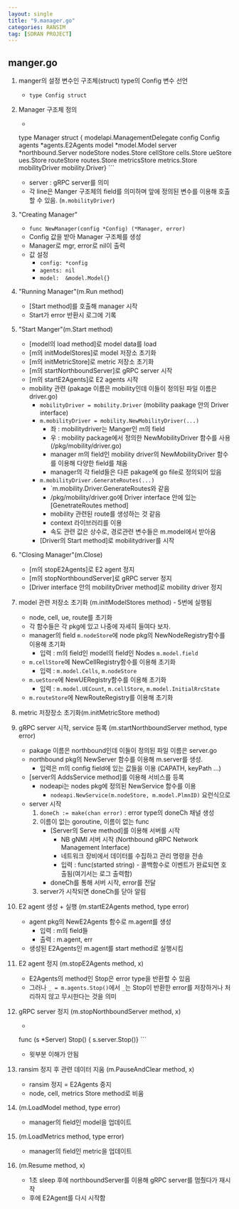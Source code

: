 ```yaml
---
layout: single
title: "9.manager.go"
categories: RANSIM
tag: [SDRAN PROJECT]
---
```



## manger.go

1. manger의 설정 변수인 구조체(struct) type의 Config 변수 선언
    - `type Config struct`



2. Manager 구조체 정의
    - ```bash
    type Manager struct {
        modelapi.ManagementDelegate
        config         Config
        agents         *agents.E2Agents
        model          *model.Model
        server         *northbound.Server
        nodeStore      nodes.Store
        cellStore      cells.Store
        ueStore        ues.Store
        routeStore     routes.Store
        metricsStore   metrics.Store
        mobilityDriver mobility.Driver}
        ```
    - server : gRPC server를 의미
    - 각 line은 Manger 구조체의 field를 의미하며 앞에 정의된 변수를 이용해 호출할 수 있음. (`m.mobilityDriver`)



3. "Creating Manager"
    - `func NewManager(config *Config) (*Manager, error)`
    - Config 값을 받아 Manager 구조체를 생성
    - Manager로 mgr, error로 nil이 출력
	- 값 설정
        - `config: *config`
		- `agents: nil`
		- `model:  &model.Model{}`



4. "Running Manager"(m.Run method)
    - [Start method]를 호출해 manager 시작
    - Start가 error 반환시 로그에 기록



5. "Start Manger"(m.Start method)
    - [model의 load method]로 model data를 load
    - [m의 initModelStores]로 model 저장소 초기화
    - [m의 initMetricStore]로 metric 저장소 초기화
    - [m의 startNorthboundServer]로 gRPC server 시작
    - [m의 startE2Agents]로 E2 agents 시작
    - mobility 관련 (pakage 이름은 mobility인데 이들이 정의된 파일 이름은 driver.go)
        - `mobilityDriver = mobility.Driver` (mobility paakage 안의 Driver interface)
        - `m.mobilityDriver = mobility.NewMobilityDriver(...)`
            - 좌 : mobilitydriver는 Manger인 m의 field
            - 우 : mobility package에서 정의한 NewMobilityDriver 함수를 사용 (/pkg/mobility/driver.go)
            - manager m의 field인 mobility driver의 NewMobilityDriver 함수를 이용해 다양한 field를 채움
            - manager의 각 field들은 다른 pakage에 go file로 정의되어 있음
        - `m.mobilityDriver.GenerateRoutes(...)`
            - `m.mobility.Driver.GenerateRoutes와 같음
            - /pkg/mobility/driver.go에 Driver interface 안에 있는 [GenetrateRoutes method]
            - mobility 관련된 route를 생성하는 것 같음
            - context 라이브러리를 이용
            - 속도 관련 값은 상수로, 경로관련 변수들은 m.model에서 받아옴
        - [Driver의 Start method]로 mobilitydriver를 시작
    
    

6. "Closing Manager"(m.Close)
    - [m의 stopE2Agents]로 E2 agent 정지
    - [m의 stopNorthboundServer]로 gRPC server 정지
    - [Driver interface 안의 mobilityDriver method]로 mobility driver 정지



7. model 관련 저장소 초기화 (m.initModelStores method) - 5번에 실행됨
    - node, cell, ue, route를 초기화
    - 각 함수들은 각 pkg에 있고 나중에 자세히 들여다 보자.
    - manager의 field `m.nodeStore`에 node pkg의 NewNodeRegistry함수를 이용해 초기화
        - 입력 : m의 field인 model의 field인 Nodes `m.model.field`
    - `m.cellStore`에 NewCellRegistry함수를 이용해 초기화
        - 입력 : `m.model.Cells`, `m.nodeStore`
    - `m.ueStore`에 NewUERegistry함수를 이용해 초기화
        - 입력 : `m.model.UECount`, `m.cellStore`, `m.model.InitialRrcState`
    - `m.routeStore`에 NewRouteRegistry를 이용해 초기화

8. metric 저장장소 초기화(m.initMetricStore method)


9. gRPC server 시작, service 등록 (m.startNorthboundServer method, type error)
    - pakage 이름은 northbound인데 이들이 정의된 파일 이름은 server.go
    - northbound pkg의 NewServer 함수를 이용해 m.server를 생성.
        - 입력은 m의 config field에 있는 값들을 이용 (CAPATH, keyPath ...)
    - [server의 AddsService method]를 이용해 서비스를 등록
        - nodeapi는 nodes pkg에 정의된 NewService 함수를 이용
            - `nodeapi.NewService(m.nodeStore, m.model.PlmnID)` 요런식으로
    - server 시작
        1) `doneCh := make(chan error)` : error type의 doneCh 채널 생성
        2) 이름이 없는 goroutine, 이름이 없는 func
            - [Server의 Serve method]를 이용해 서버를 시작
                - NB gNMI 서버 시작 (Northbound gRPC Network Management Interface)
                - 네트워크 장비에서 데이터를 수집하고 관리 명령을 전송
                - 입력 : func(started string) - 콜백함수로 이벤트가 완료되면 호출됨(여기서는 로그 출력함)
            - doneCh를 통해 서버 시작, error를 전달
        3) server가 시작되면 doneCh를 닫아 알림




10. E2 agent 생성 + 실행 (m.startE2Agents method, type error)
    - agent pkg의 NewE2Agents 함수로 m.agent를 생성
        - 입력 : m의 field들
        - 출력 : m.agent, err
    - 생성된 E2Agents인 m.agent를 start method로 실행시킴


11. E2 agent 정지 (m.stopE2Agents method, x)
    - E2Agents의 method인 Stop은 error type을 반환할 수 있음
    - 그러나 `_ = m.agents.Stop()`에서 `_`는 Stop이 반환한 error를 저장하거나 처리하지 않고 무시한다는 것을 의미


12. gRPC server 정지 (m.stopNorthboundServer method, x)
    - ```bash
    func (s *Server) Stop() {
        s.server.Stop()}
        ```
    - 윗부분 이해가 안됨


13. ransim 정지 후 관련 데이터 지움 (m.PauseAndClear method, x)
    - ransim 정지 = E2Agents 중지
    - node, cell, metrics Store method로 비움


14. (m.LoadModel method, type error)
    - manager의 field인 model을 업데이트


15. (m.LoadMetrics method, type error)
    - manager의 field인 metric을 업데이트


16. (m.Resume method, x)
    - 1초 sleep 후에 northboundServer를 이용해 gRPC server를 멈췄다가 재시작
    - 후에 E2Agent를 다시 시작함

